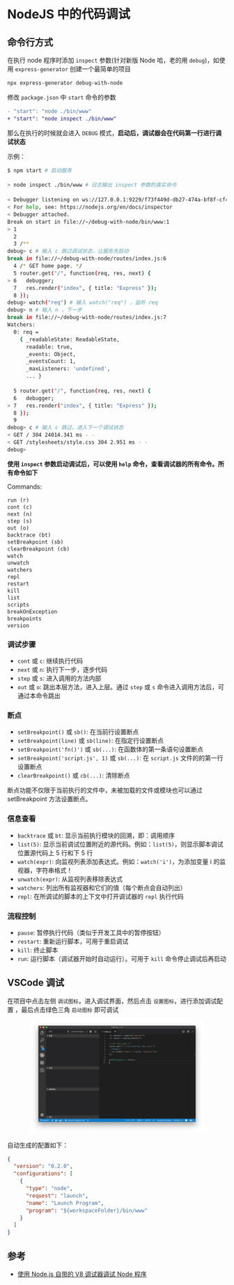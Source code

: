 # NodeJS 中的代码调试

## 命令行方式

在执行 node 程序时添加 `inspect` 参数(针对新版 Node 哈，老的用 `debug`)，如使用 `express-generator` 创建一个最简单的项目

```bash
npx express-generator debug-with-node
```

修改 `package.json` 中 `start` 命令的参数

```diff
- "start": "node ./bin/www"
+ "start": "node inspect ./bin/www"
```

那么在执行的时候就会进入 `DEBUG` 模式，**启动后，调试器会在代码第一行进行调试状态**

示例：

```bash
$ npm start # 启动服务

> node inspect ./bin/www # 日志输出 inspect 参数的真实命令

< Debugger listening on ws://127.0.0.1:9229/f73f449d-db27-474a-bf8f-cf41d65e9490
< For help, see: https://nodejs.org/en/docs/inspector
< Debugger attached.
Break on start in file://~/debug-with-node/bin/www:1
> 1
  2
  3 /**
debug> c # 输入 c 跳过调试状态，让服务先启动
break in file://~/debug-with-node/routes/index.js:6
  4 /* GET home page. */
  5 router.get("/", function(req, res, next) {
> 6   debugger;
  7   res.render("index", { title: "Express" });
  8 });
debug> watch("req") # 输入 watch("req") ，监听 req
debug> n # 输入 n ，下一步
break in file://~/debug-with-node/routes/index.js:7
Watchers:
  0: req =
    { _readableState: ReadableState,
      readable: true,
      _events: Object,
      _eventsCount: 1,
      _maxListeners: 'undefined',
      ... }

  5 router.get("/", function(req, res, next) {
  6   debugger;
> 7   res.render("index", { title: "Express" });
  8 });
  9
debug> c # 输入 c 跳过，进入下一个调试状态
< GET / 304 24014.341 ms - -
< GET /stylesheets/style.css 304 2.951 ms - -
debug>
```

**使用 `inspect` 参数启动调试后，可以使用 `help` 命令，查看调试器的所有命令。所有命令如下**

Commands:

```
run (r)
cont (c)
next (n)
step (s)
out (o)
backtrace (bt)
setBreakpoint (sb)
clearBreakpoint (cb)
watch
unwatch
watchers
repl
restart
kill
list
scripts
breakOnException
breakpoints
version
```

### 调试步骤

- `cont` 或 `c`: 继续执行代码
- `next` 或 `n`: 执行下一步，逐步代码
- `step` 或 `s`: 进入调用的方法内部
- `out` 或 `o`: 跳出本层方法，进入上层。通过 `step` 或 `s` 命令进入调用方法后，可通过本命令跳出

### 断点

- `setBreakpoint()` 或 `sb()`: 在当前行设置断点
- `setBreakpoint(line)` 或 `sb(line)`: 在指定行设置断点
- `setBreakpoint('fn()')` 或 `sb(...)`: 在函数体的第一条语句设置断点
- `setBreakpoint('script.js', 1)` 或 `sb(...)`: 在 `script.js` 文件的的第一行设置断点
- `clearBreakpoint()` 或 `cb(...)`: 清除断点

断点功能不仅限于当前执行的文件中，未被加载的文件或模块也可以通过 setBreakpoint 方法设置断点。

### 信息查看

- `backtrace` 或 `bt`: 显示当前执行模块的回溯，即：调用顺序
- `list(5)`: 显示当前调试位置附近的源代码。例如：`list(5)`，则显示脚本调试位置源代码上 5 行和下 5 行
- `watch(expr)`: 向监视列表添加表达式。例如：`watch('i')`，为添加变量 i 的监视器，字符串格式！
- `unwatch(expr)`: 从监视列表移除表达式
- `watchers`: 列出所有监视器和它们的值（每个断点会自动列出）
- `repl`: 在所调试的脚本的上下文中打开调试器的 `repl` 执行代码

### 流程控制

- `pause`: 暂停执行代码（类似于开发工具中的暂停按钮）
- `restart`: 重新运行脚本，可用于重启调试
- `kill`: 终止脚本
- `run`: 运行脚本（调试器开始时自动运行）。可用于 `kill` 命令停止调试后再启动

## VSCode 调试

在项目中点击左侧 `调试图标`，进入调试界面，然后点击 `设置图标`，进行添加调试配置
，最后点击绿色三角 `启动图标` 即可调试

<div align="center">
<img src="./vscode-debug.jpg" width="400"/>
</div>

自动生成的配置如下：

```json
{
  "version": "0.2.0",
  "configurations": [
    {
      "type": "node",
      "request": "launch",
      "name": "Launch Program",
      "program": "${workspaceFolder}/bin/www"
    }
  ]
}
```

## 参考

- [使用 Node.js 自带的 V8 调试器调试 Node 程序](https://itbilu.com/nodejs/core/VyMcjFEw.html)
